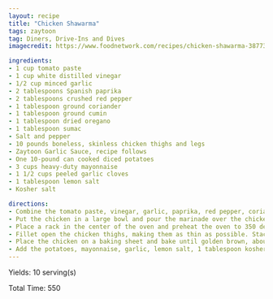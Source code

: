 ```yaml
---
layout: recipe
title: "Chicken Shawarma"
tags: zaytoon
tag: Diners, Drive-Ins and Dives
imagecredit: https://www.foodnetwork.com/recipes/chicken-shawarma-3877358

ingredients:
- 1 cup tomato paste
- 1 cup white distilled vinegar
- 1/2 cup minced garlic
- 2 tablespoons Spanish paprika
- 2 tablespoons crushed red pepper
- 1 tablespoon ground coriander
- 1 tablespoon ground cumin
- 1 tablespoon dried oregano
- 1 tablespoon sumac
- Salt and pepper
- 10 pounds boneless, skinless chicken thighs and legs
- Zaytoon Garlic Sauce, recipe follows
- One 10-pound can cooked diced potatoes
- 3 cups heavy-duty mayonnaise
- 1 1/2 cups peeled garlic cloves
- 1 tablespoon lemon salt
- Kosher salt

directions:
- Combine the tomato paste, vinegar, garlic, paprika, red pepper, coriander, cumin, oregano, sumac, 2 tablespoons salt, 1 teaspoon black pepper and 1 cup water in a large mixing bowl. Whisk until thoroughly mixed.
- Put the chicken in a large bowl and pour the marinade over the chicken; mix thoroughly. Cover and refrigerate overnight.
- Place a rack in the center of the oven and preheat the oven to 350 degrees F.
- Fillet open the chicken thighs, making them as thin as possible. Stack the chicken vertically on a skewer, pushing it down as you go to make it as tight as possible.
- Place the chicken on a baking sheet and bake until golden brown, about 10 minutes per side. Slice the chicken into thin pieces and serve with Zaytoon Garlic Sauce.
- Add the potatoes, mayonnaise, garlic, lemon salt, 1 tablespoon kosher salt and 1 cup ice to a 20-cup food processor. Process until smooth and creamy.
---
```


Yields: 10 serving(s)

Total Time: 550
